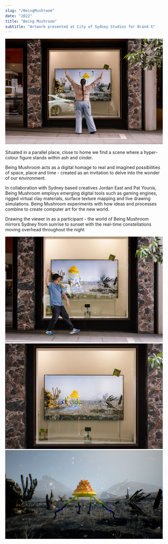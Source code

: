 ```yaml
---
slug: "/BeingMushroom"
date: "2022"
title: "Being Mushroom"
subtitle: "Artwork presented at City of Sydney Studios for Brand X"
---
```

<!---
slug: must match link: URL in .Work.js
-->

<img src='../images/media/_Art/Being Mushroom/selected/AprilPhillips_BeingMushroom_2022__credit_JacquieManning-11.jpg'>

<p>
Situated in a parallel place, close to home we find a scene where a hyper-colour figure stands within ash and cinder. 

Being Mushroom acts as a digital homage to real and imagined possibilities of space, place and time - created as an invitation to delve into the wonder of our environment. 

In collaboration with Sydney based creatives Jordan East and Pat Younis, Being Mushroom employs emerging digital tools such as gaming engines, rigged virtual clay materials, surface texture mapping and live drawing simulations. Being Mushroom experiments with how ideas and processes combine to create computer art for the new world. 

Drawing the viewer in as a participant - the world of Being Mushroom mirrors Sydney from sunrise to sunset with the real-time constellations moving overhead throughout the night
 </p>

<img src='../images/media/_Art/Being Mushroom/selected/AprilPhillips_BeingMushroom_2022__credit_JacquieManning-20.jpg'>

<img src='../images/media/_Art/Being Mushroom/selected/AprilPhillips_BeingMushroom_2022__credit_JacquieManning-25.jpg'>

<img src='../images/media/_Art/Being Mushroom/selected/being+mushroom+hero+image.jpg'>